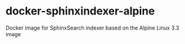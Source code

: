 # docker-sphinxindexer-alpine
Docker image for SphinxSearch indexer based on the Alpine Linux 3.3 image
